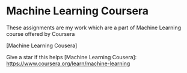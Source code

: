 # Machine Learning Coursera

These assignments are my work which are a part of Machine Learning course offered by Coursera

[Machine Learning Cousera]

Give a star if this helps
 [Machine Learning Cousera]: <https://www.coursera.org/learn/machine-learning>
